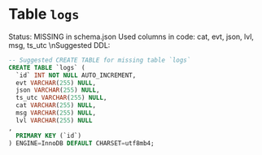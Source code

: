﻿# Table `logs`
Status: MISSING in schema.json
Used columns in code: cat, evt, json, lvl, msg, ts_utc
\nSuggested DDL:
```sql
-- Suggested CREATE TABLE for missing table `logs`
CREATE TABLE `logs` (
  `id` INT NOT NULL AUTO_INCREMENT,
  evt VARCHAR(255) NULL,
  json VARCHAR(255) NULL,
  ts_utc VARCHAR(255) NULL,
  cat VARCHAR(255) NULL,
  msg VARCHAR(255) NULL,
  lvl VARCHAR(255) NULL
,
  PRIMARY KEY (`id`)
) ENGINE=InnoDB DEFAULT CHARSET=utf8mb4;
```
